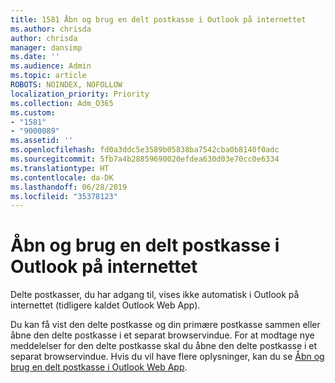 ```yaml
---
title: 1581 Åbn og brug en delt postkasse i Outlook på internettet
ms.author: chrisda
author: chrisda
manager: dansimp
ms.date: ''
ms.audience: Admin
ms.topic: article
ROBOTS: NOINDEX, NOFOLLOW
localization_priority: Priority
ms.collection: Adm_O365
ms.custom:
- "1581"
- "9000089"
ms.assetid: ''
ms.openlocfilehash: fd0a3ddc5e3589b05838ba7542cba0b8140f0adc
ms.sourcegitcommit: 5fb7a4b28859690020efdea630d03e70cc0e6334
ms.translationtype: HT
ms.contentlocale: da-DK
ms.lasthandoff: 06/28/2019
ms.locfileid: "35378123"
---
```

# <a name="open-and-use-a-shared-mailbox-in-outlook-on-the-web"></a>Åbn og brug en delt postkasse i Outlook på internettet

Delte postkasser, du har adgang til, vises ikke automatisk i Outlook på internettet (tidligere kaldet Outlook Web App).

Du kan få vist den delte postkasse og din primære postkasse sammen eller åbne den delte postkasse i et separat browservindue. For at modtage nye meddelelser for den delte postkasse skal du åbne den delte postkasse i et separat browservindue. Hvis du vil have flere oplysninger, kan du se [Åbn og brug en delt postkasse i Outlook Web App](https://support.office.com/article/BC127866-42BE-4DE7-92AE-1EF2F787FD5C).
